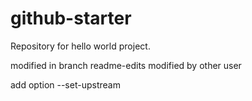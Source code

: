 # github-starter
Repository for hello world project.

modified in branch readme-edits
modified by other user

add option --set-upstream
